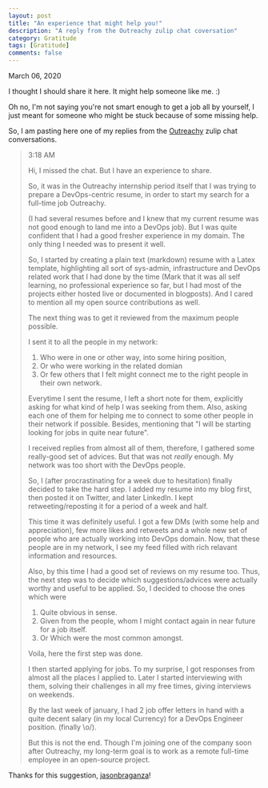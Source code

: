 ```yaml
---
layout: post
title: "An experience that might help you!"
description: "A reply from the Outreachy zulip chat coversation"
category: Gratitude 
tags: [Gratitude]
comments: false
---
```


March 06, 2020

I thought I should share it here. It might help someone like me. :)

Oh no, I'm not saying you're not smart enough to get a job all by yourself, I just meant for someone who might be stuck because of some missing help.

So, I am pasting here one of my replies from the [Outreachy](https://outreachy.org) zulip chat conversations.

> 3:18 AM
>
>
> Hi, I missed the chat. But I have an experience to share.
>
> So, it was in the Outreachy internship period itself that I was trying to prepare a DevOps-centric resume, in order to start my search for a full-time job Outreachy.
>
> (I had several resumes before and I knew that my current resume was not good enough to land me into a DevOps job). But I was quite confident that I had a good fresher experience in my domain. The only thing I needed was to present it well.
>
> So, I started by creating a plain text (markdown) resume with a Latex template, highlighting all sort of sys-admin, infrastructure and DevOps related work that I had done by the time (Mark that it was all self learning, no professional experience so far, but I had most of the projects either hosted live or documented in blogposts). And I cared to mention all my open source contributions as well.
>
> The next thing was to get it reviewed from the maximum people possible.
> 
> I sent it to all the people in my network:
> 1. Who were in one or other way, into some hiring position,
> 2. Or who were working in the related domian
> 3. Or few others that I felt might connect me to the right people in their own network.
> 
> Everytime I sent the resume, I left a short note for them, explicitly asking for what kind of help I was seeking from them. Also, asking each one of them for helping me to connect to some other people in their network if possible. Besides, mentioning that "I will be starting looking for jobs in quite near future".
> 
> I received replies from almost all of them, therefore, I gathered some really-good set of advices. But that was not *really* enough. My network was too short with the DevOps people.
>
> So, I (after procrastinating for a week due to hesitation) finally decided to take the hard step. I added my resume into my blog first, then posted it on Twitter, and later LinkedIn. I kept retweeting/reposting it for a period of a week and half.
> 
> This time it was definitely useful. I got a few DMs (with some help and appreciation), few more likes and retweets and a whole new set of people who are actually working into DevOps domain. Now, that these people are in my network, I see my feed filled with rich relavant information and resources.
> 
> Also, by this time I had a good set of reviews on my resume too. Thus, the next step was to decide which suggestions/advices were actually worthy and useful to be applied. So, I decided to choose the ones which were
> 1. Quite obvious in sense.
> 2. Given from the people, whom I might contact again in near future for a job itself.
> 3. Or Which were the most common amongst.
> 
> Voila, here the first step was done. 
> 
> I then started applying for jobs. To my surprise, I got responses from almost all the places I applied to. Later I started interviewing with them, solving their challenges in all my free times, giving interviews on weekends.
> 
> By the last week of january, I had 2 job offer letters in hand with a quite decent salary (in my local Currency) for a DevOps Engineer position. (finally \o/).
> 
> But this is not the end. Though I'm joining one of the company soon after Outreachy, my long-term goal is to work as a remote full-time employee in an open-source project.

Thanks for this suggestion, [jasonbraganza](https://janusworx.com/)!
